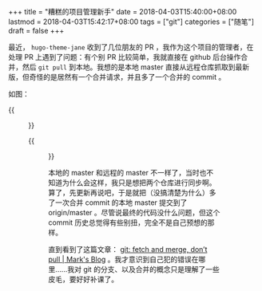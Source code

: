 +++
title = "糟糕的项目管理新手"
date = 2018-04-03T15:40:00+08:00
lastmod = 2018-04-03T15:42:17+08:00
tags = ["git"]
categories = ["随笔"]
draft = false
+++

最近， `hugo-theme-jane` 收到了几位朋友的 PR ，我作为这个项目的管理者，在处理 PR 上遇到了问题：有个别 PR 比较简单，我就直接在 github 后台操作合并，然后 `git pull` 到本地。我想的是本地 master 直接从远程仓库抓取到最新版，但奇怪的是居然有一个合并请求，并且多了一个合并的 commit 。

<!--more-->

如图：

{{<figure src="/image/other/bad-project-manager-00.png">}}

{{<figure src="/image/other/bad-project-manager-01.png">}}

本地的 master 和远程的 master 不一样了，当时也不知道为什么会这样，我只是想把两个仓库进行同步啊。算了，先更新再说吧，于是就把（没搞清楚为什么）多了一次合并 commit 的本地 master 提交到了 origin/master 。尽管说最终的代码没什么问题，但这个 commit 历史总觉得有些别扭，完全不是自己预想的那样。

直到看到了这篇文章： [git: fetch and merge, don’t pull | Mark's Blog](https://longair.net/blog/2009/04/16/git-fetch-and-merge/) 。我才意识到自己犯的错误在哪里……我对 git 的分支、以及合并的概念只是理解了一些皮毛，要好好补课了。
